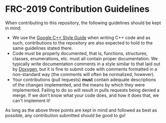 # FRC-2019 Contribution Guidelines

When contributing to this repository, the following guidelines should be kept in mind: 

* We use the [Google C++ Style Guide](https://google.github.io/styleguide/cppguide.html) when writing C++ code and as such, contributions to the repository are also expected to hold to the same guidelines stated there. 
* Code must be properly documented, that is, functions, structures, classes, enumerations, etc. must all contain proper documentation. We typically write documentation comments in a style similar to that laid out by [Doxygen](http://www.doxygen.org/), but it is fine to submit code with comments formatted in a non-standard way (the comments will often be normalized, however).
* Your contributions (pull requests) **must** contain adequate descriptions of the changes implemented, and the means by which they were implemented. Failing to do so will result in pulls requests being denied a merge. If we don't know what your code does, and how it does that, we can't implement it! 

As long as the above three points are kept in mind and followed as best as possible, any contribution submitted should be good to go! 
